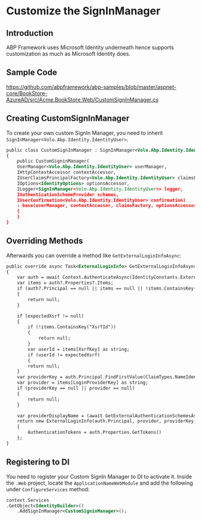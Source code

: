 # Customize the SignInManager

## Introduction

ABP Framework uses Microsoft Identity underneath hence supports customization as much as Microsoft Identity does.

## Sample Code

https://github.com/abpframework/abp-samples/blob/master/aspnet-core/BookStore-AzureAD/src/Acme.BookStore.Web/CustomSignInManager.cs

## Creating CustomSignInManager

To create your own custom SignIn Manager, you need to inherit `SignInManager<Volo.Abp.Identity.IdentityUser>`.

````xml
public class CustomSignInManager : SignInManager<Volo.Abp.Identity.IdentityUser>
{
    public CustomSigninManager(
    UserManager<Volo.Abp.Identity.IdentityUser> userManager,
    IHttpContextAccessor contextAccessor,
    IUserClaimsPrincipalFactory<Volo.Abp.Identity.IdentityUser> claimsFactory,
    IOptions<IdentityOptions> optionsAccessor,
    ILogger<SignInManager<Volo.Abp.Identity.IdentityUser>> logger,
    IAuthenticationSchemeProvider schemes,
    IUserConfirmation<Volo.Abp.Identity.IdentityUser> confirmation) 
    : base(userManager, contextAccessor, claimsFactory, optionsAccessor, logger, schemes, confirmation)
    {
    }
}
````



## Overriding Methods

Afterwards you can override a method like `GetExternalLoginInfoAsync`:

````xml
public override async Task<ExternalLoginInfo> GetExternalLoginInfoAsync(string expectedXsrf = null)
{
    var auth = await Context.AuthenticateAsync(IdentityConstants.ExternalScheme);
    var items = auth?.Properties?.Items;
    if (auth?.Principal == null || items == null || !items.ContainsKey("LoginProvider"))
    {
    	return null;
    }

    if (expectedXsrf != null)
    {
        if (!items.ContainsKey("XsrfId"))
        {
        	return null;
        }
        var userId = items[XsrfKey] as string;
        if (userId != expectedXsrf)
        {
        return null;
    }
    var providerKey = auth.Principal.FindFirstValue(ClaimTypes.NameIdentifier);
    var provider = items[LoginProviderKey] as string;
    if (providerKey == null || provider == null)
    {
    	return null;
    }

    var providerDisplayName = (await GetExternalAuthenticationSchemesAsync()).FirstOrDefault(p => p.Name == provider)?.DisplayName ?? provider;
    return new ExternalLoginInfo(auth.Principal, provider, providerKey, providerDisplayName)
    {
    	AuthenticationTokens = auth.Properties.GetTokens()
    };
}
````



## Registering to DI

You need to register your Custom SignIn Manager to DI to activate it. Inside the `.Web` project, locate the `ApplicationNameWebModule` and add the following under `ConfigureServices` method:

````xml
context.Services
.GetObject<IdentityBuilder>()
    .AddSignInManager<CustomSigninManager>();
````
